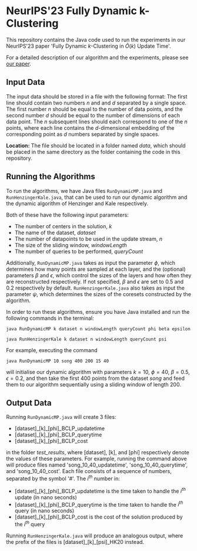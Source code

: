 # NeurIPS'23 Fully Dynamic k-Clustering

This repository contains the Java code used to run the experiments in our NeurIPS'23 paper 'Fully Dynamic $k$-Clustering in $\tilde O(k)$ Update Time'.

For a detailed description of our algorithm and the experiments, please see [our paper](https://drive.google.com/file/d/1CyV2aT0j3slsOQ4nBGYVl7R6T8QUuOL1/view "our paper").

## Input Data

The input data should be stored in a file with the following format: The first line should contain two numbers $n$ and and $d$ separated by a single space. The first number $n$ should be equal to the number of data points, and the second number $d$ should be equal to the number of dimensions of each data point. The $n$ subsequent lines should each correspond to one of the $n$ points, where each line contains the $d$-dimensional embedding of the corresponding point as $d$ numbers separated by single spaces.

**Location:** The file should be located in a folder named *data*, which should be placed in the same directory as the folder containing the code in this repository.

## Running the Algorithms

To run the algorithms, we have Java files `RunDynamicMP.java` and `RunHenzingerKale.java`, that can be used to run our dynamic algorithm and the dynamic algorithm of Henzinger and Kale respectively.

Both of these have the following input parameters:
* The number of centers in the solution, $k$
* The name of the dataset, *dataset*
* The number of datapoints to be used in the update stream, $n$
* The size of the sliding window, *windowLength*
* The number of queries to be performed, *queryCount*

Additionally, `RunDynamicMP.java` takes as input the parameter $\phi$, which determines how many points are sampled at each layer, and the (optional) parameters $\beta$ and $\epsilon$, which control the sizes of the layers and how often they are reconstructed respectively. If not specified, $\beta$ and $\epsilon$ are set to $0.5$ and $0.2$ respectively by default. `RunHenzingerKale.java` also takes as input the parameter $\psi$, which determines the sizes of the coresets constructed by the algorithm.

In order to run these algorithms, ensure you have Java installed and run the following commands in the terminal:

```
java RunDynamicMP k dataset n windowLength queryCount phi beta epsilon
```

```
java RunHenzingerKale k dataset n windowLength queryCount psi
```

For example, executing the command

```
java RunDynamicMP 10 song 400 200 15 40
```

will initialise our dynamic algorithm with parameters $k=10$, $\phi = 40$, $\beta = 0.5$, $\epsilon = 0.2$, and then take the first $400$ points from the dataset *song* and feed them to our algorithm sequentially using a sliding window of length $200$.

## Output Data

Running `RunDynamicMP.java` will create 3 files:
* [dataset]\_[k]\_[phi]\_BCLP\_updatetime
* [dataset]\_[k]\_[phi]\_BCLP\_querytime
* [dataset]\_[k]\_[phi]\_BCLP\_cost

in the folder *test\_results*, where [dataset], [k], and [phi] respectively denote the values of these parameters. For example, running the command above will produce files named 'song_10_40_updatetime', 'song_10_40_querytime', and 'song_10_40_cost'. Each file consists of a sequence of numbers, separated by the symbol '#'. The $i^{th}$ number in:

* [dataset]\_[k]\_[phi]\_BCLP\_updatetime is the time taken to handle the $i^{th}$ update (in nano seconds)
* [dataset]\_[k]\_[phi]\_BCLP\_querytime is the time taken to handle the $i^{th}$ query (in nano seconds)
* [dataset]\_[k]\_[phi]\_BCLP\_cost is the cost of the solution produced by the $i^{th}$ query

Running `RunHenzingerKale.java` will produce an analogous output, where the prefix of the files is [dataset]\_[k]\_[psi]\_HK20 instead.
